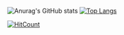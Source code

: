 
![Anurag's GitHub stats](https://github-readme-stats.vercel.app/api?username=Orion-News&show_icons=true&theme=onedark)
[![Top Langs](https://github-readme-stats.vercel.app/api/top-langs/?username=Orion-News&langs_count=7&layout=compact&custom_title=Linguagens)](https://github.com/Orion-News/Orion-News)

[![HitCount](http://hits.dwyl.com/Orion-News/Orion-News.svg)](http://hits.dwyl.com/Orion-News/Orion-News)

